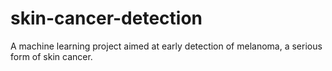 # skin-cancer-detection
A machine learning project aimed at early detection of melanoma, a serious form of skin cancer. 
